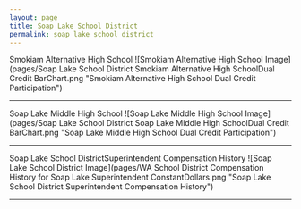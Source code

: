 ```yaml
---
layout: page
title: Soap Lake School District
permalink: soap lake school district
---
```



Smokiam Alternative High School
![Smokiam Alternative High School Image](pages/Soap Lake School District Smokiam Alternative High SchoolDual Credit BarChart.png "Smokiam Alternative High School Dual Credit Participation")

___

Soap Lake Middle   High School
![Soap Lake Middle   High School Image](pages/Soap Lake School District Soap Lake Middle   High SchoolDual Credit BarChart.png "Soap Lake Middle   High School Dual Credit Participation")

___

Soap Lake School DistrictSuperintendent Compensation History
![Soap Lake School District Image](pages/WA School District Compensation History for Soap Lake Superintendent ConstantDollars.png "Soap Lake School District Superintendent Compensation History")

___

